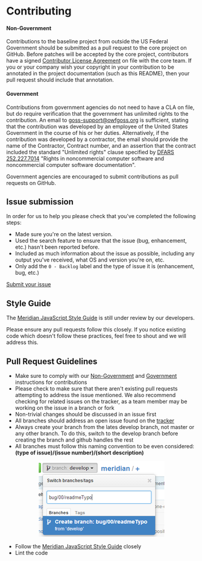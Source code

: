# Contributing

#### Non-Government
Contributions to the baseline project from outside the US Federal Government should be submitted as a pull request to the core project on GitHub.  Before patches will be accepted by the core project, contributors have a signed [Contributor License Agreement](https://www.ozoneplatform.org/ContributorLicenseAgreement1-3OZONE.docx) on file with the core team.  If you or your company wish your copyright in your contribution to be annotated in the project documentation (such as this README), then your pull request should include that annotation.
 
#### Government
Contributions from government agencies do not need to have a CLA on file, but do require verification that the government has unlimited rights to the contribution.  An email to goss-support@owfgoss.org is sufficient, stating that the contribution was developed by an employee of the United States Government in the course of his or her duties. Alternatively, if the contribution was developed by a contractor, the email should provide the name of the Contractor, Contract number, and an assertion that the contract included the standard "Unlimited rights" clause specified by [DFARS 252.227.7014](http://www.acq.osd.mil/dpap/dars/dfars/html/current/252227.htm#252.227-7014) "Rights in noncommercial computer software and noncommercial computer software documentation".
 
Government agencies are encouraged to submit contributions as pull requests on GitHub.


## Issue submission

In order for us to help you please check that you've completed the following steps:
* Made sure you're on the latest version.
* Used the search feature to ensure that the issue (bug, enhancement, etc.) hasn't been reported before.
* Included as much information about the issue as possible, including any output you've received, what OS and version you're on, etc.  
* Only add the `0 - Backlog` label and the type of issue it is (enhancement, bug, etc.)
  
[Submit your issue](https://github.com/ozone-development/meridian/issues/new)


## Style Guide

The [Meridian JavaScript Style Guide](./app/docs/javascript-styleguide#meridian-javascript-style-guide-forked-from-airbnb) is still under review by our developers.

Please ensure any pull requests follow this closely. If you notice existing code which doesn't follow these practices, feel free to shout and we will address this.


## Pull Request Guidelines

* Make sure to comply with our [Non-Government](./contributing.md#non-government) and [Government](./contributing.md#government) instructions for contributions
* Please check to make sure that there aren't existing pull requests attempting to address the issue mentioned. We also recommend checking for related issues on the tracker, as a team member may be working on the issue in a branch or fork
* Non-trivial changes should be discussed in an issue first
* All branches should address an open issue found on the [tracker](https://github.com/ozone-development/meridian/issues?state=open)
* Always create your branch from the lates develop branch, not master or any other branch. To do this, switch to the develop branch before creating the branch and github handles the rest
* All branches must follow this naming convention to be even considered: **(type of issue)/(issue number)/(short description)** 

<p align="center">
<img src="./app/docs/meridian/images/examples/branchFromDevelop.png" alt="Branch creationg example"></img>
</p>

* Follow the [Meridian JavaScript Style Guide](./app/docs/javascript-styleguide#meridian-javascript-style-guide-forked-from-airbnb/README.md) closely
* Lint the code
